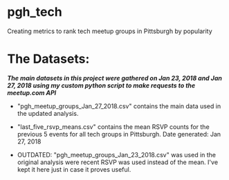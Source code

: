 # pgh_tech
Creating metrics to rank tech meetup groups in Pittsburgh by popularity

# The Datasets:
***The main datasets in this project were gathered on Jan 23, 2018 and Jan 27, 2018 using my custom python script to make requests to the meetup.com API***

- "pgh\_meetup\_groups\_Jan\_27\_2018.csv" contains the main data used in the updated analysis.
- "last\_five\_rsvp\_means.csv" contains the mean RSVP counts for the previous 5 events for all tech groups in Pittsburgh. Date generated: Jan 27, 2018

- OUTDATED: "pgh\_meetup\_groups\_Jan\_23\_2018.csv" was used in the original analysis were recent RSVP was used instead of the mean.  I've kept it here just in case it proves useful.